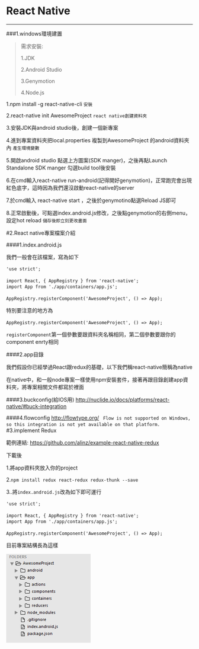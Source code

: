 # React Native
----

###1.windows環境建置
>需求安裝:
>
>1.JDK   
>
>2.Android Studio 
>
>3.Genymotion
>
>4.Node.js


1.npm install -g react-native-cli    `安裝`

2.react-native init  AwesomeProject   `react native創建資料夾`

3.安裝JDK與android studio後，創建一個新專案

4.進到專案資料夾把local.properties 複製到AwesomeProject 的android資料夾內   `產生環境變數`

5.開啟android studio 點選上方圖案(SDK manger)，之後再點Launch Standalone SDK manger
  勾選build tool後安裝

6.在cmd輸入react-native run-android(記得開好genymotion)，正常跑完會出現紅色底字，這時因為我們還沒啟動react-native的server

7.於cmd輸入 react-native start ，之後於genymotino點選Reload JS即可

8.正常啟動後，可點選index.android.js修改，之後點genymotion的右側menu，設定hot reload   `儲存後即立刻更改畫面`



#2.React native專案檔案介紹

####1.index.android.js

我們一般會在該檔案，寫為如下
```
'use strict';

import React, { AppRegistry } from 'react-native';
import App from './app/containers/app.js';

AppRegistry.registerComponent('AwesomeProject', () => App); 

```
特別要注意的地方為

`AppRegistry.registerComponent('AwesomeProject', () => App); `

`registerComponent`第一個參數要跟資料夾名稱相同，第二個參數要跟你的component enrty相同

####2.app目錄

我們假設你已經學過React跟redux的基礎，以下我們稱react-native簡稱為native

在native中，和一般node專案一樣使用npm安裝套件，接著再跟目錄創建app資料夾，將專案相關文件都寫於裡面

####3.buckconfig(給IOS用)
http://nuclide.io/docs/platforms/react-native/#buck-integration

####4.flowconfig
http://flowtype.org/
` Flow is not supported on Windows, so this integration is not yet available on that platform.`
#3.implement Redux

範例連結:
https://github.com/alinz/example-react-native-redux

下載後

1.將app資料夾放入你的project

2.`npm install redux react-redux redux-thunk --save`

3..將`index.android.js`改為如下即可運行
```
'use strict';

import React, { AppRegistry } from 'react-native';
import App from './app/containers/app.js';

AppRegistry.registerComponent('AwesomeProject', () => App);

```
目前專案結構長為這樣

![](021.png)

